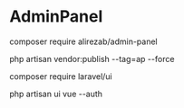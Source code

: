 # AdminPanel

composer require alirezab/admin-panel

php artisan vendor:publish --tag=ap --force


composer require laravel/ui

php artisan ui vue --auth
